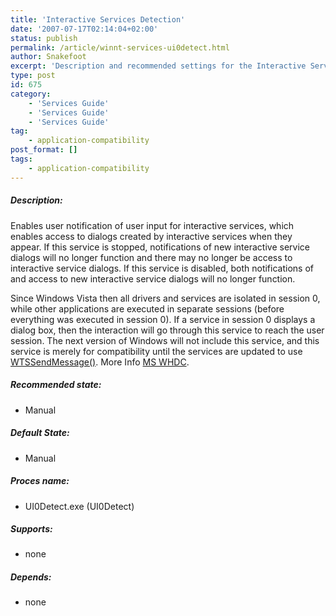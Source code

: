 ```yaml
---
title: 'Interactive Services Detection'
date: '2007-07-17T02:14:04+02:00'
status: publish
permalink: /article/winnt-services-ui0detect.html
author: Snakefoot
excerpt: 'Description and recommended settings for the Interactive Services Detection service.'
type: post
id: 675
category:
    - 'Services Guide'
    - 'Services Guide'
    - 'Services Guide'
tag:
    - application-compatibility
post_format: []
tags:
    - application-compatibility
---
```

##### Description:

 Enables user notification of user input for interactive services, which enables access to dialogs created by interactive services when they appear. If this service is stopped, notifications of new interactive service dialogs will no longer function and there may no longer be access to interactive service dialogs. If this service is disabled, both notifications of and access to new interactive service dialogs will no longer function.  
  
 Since Windows Vista then all drivers and services are isolated in session 0, while other applications are executed in separate sessions (before everything was executed in session 0). If a service in session 0 displays a dialog box, then the interaction will go through this service to reach the user session. The next version of Windows will not include this service, and this service is merely for compatibility until the services are updated to use [WTSSendMessage()](http://msdn2.microsoft.com/en-us/library/aa383842.aspx). More Info [MS WHDC](http://www.microsoft.com/whdc/system/vista/services.mspx "Impact of Session 0 Isolation on Services and Drivers in Windows Vista").
 
##### Recommended state:

- Manual

##### Default State:

- Manual

##### Proces name:

- UI0Detect.exe (UI0Detect)

##### Supports:

- none

##### Depends:

- none